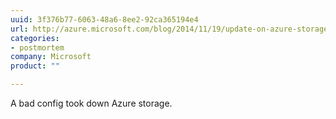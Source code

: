 ```yaml
---
uuid: 3f376b77-6063-48a6-8ee2-92ca365194e4
url: http://azure.microsoft.com/blog/2014/11/19/update-on-azure-storage-service-interruption/
categories:
- postmortem
company: Microsoft
product: ""

---
```


A bad config took down Azure storage.
